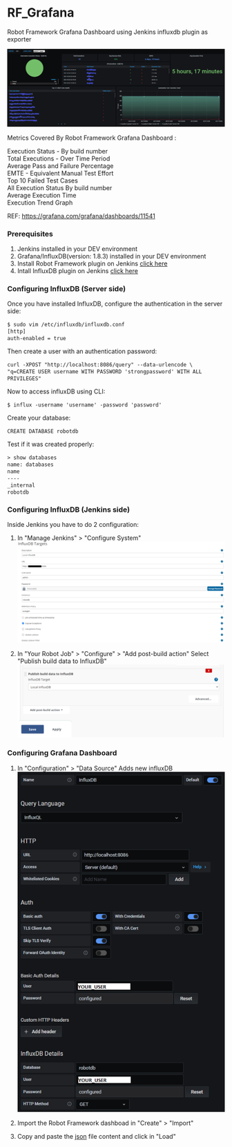 # RF_Grafana
Robot Framework Grafana Dashboard using Jenkins influxdb plugin as exporter  

![alt text](https://github.com/rcharaba/RF_Grafana/blob/main/Grafana_RF_Dashboard.PNG) 

Metrics Covered By Robot Framework Grafana Dashboard :

Execution Status - By build number    
Total Executions - Over Time Period    
Average Pass and Failure Percentage  
EMTE - Equivalent Manual Test Effort    
Top 10 Failed Test Cases    
All Execution Status By build number   
Average Execution Time    
Execution Trend Graph  

REF: https://grafana.com/grafana/dashboards/11541

### Prerequisites
1. Jenkins installed in your DEV environment
2. Grafana/InfluxDB(version: 1.8.3) installed in your DEV environment
3. Install Robot Framework plugin on Jenkins [click here](https://plugins.jenkins.io/robot/)
4. Intall InfluxDB plugin on Jenkins [click here](https://plugins.jenkins.io/influxdb/)

### Configuring InfluxDB (Server side)

Once you have installed InfluxDB, configure the authentication in the server side:
```
$ sudo vim /etc/influxdb/influxdb.conf
[http]
auth-enabled = true
```
Then create a user with an authentication password:
```
curl -XPOST "http://localhost:8086/query" --data-urlencode \
"q=CREATE USER username WITH PASSWORD 'strongpassword' WITH ALL PRIVILEGES"
```
Now to access influxDB using CLI:
```
$ influx -username 'username' -password 'password'
```
Create your database:
```
CREATE DATABASE robotdb
```
Test if it was created properly:
```
> show databases
name: databases
name
----
_internal
robotdb
```

### Configuring InfluxDB (Jenkins side)

Inside Jenkins you have to do 2 configuration:

1. In "Manage Jenkins" > "Configure System"
![alt text](https://github.com/rcharaba/RF_Grafana/blob/main/Jenkins_InfluxDB_general_config.png) 

2. In "Your Robot Job" > "Configure" > "Add post-build action" Select "Publish build data to InfluxDB"
![alt text](https://github.com/rcharaba/RF_Grafana/blob/main/Jenkins_InfluxDB_job_publish.PNG) 


### Configuring Grafana Dashboard
1. In "Configuration" > "Data Source" Adds new influxDB
![alt text](https://github.com/rcharaba/RF_Grafana/blob/main/Grafana_Influx_databse_config.PNG) 

2. Import the Robot Framework dashboad in "Create" > "Import"
3. Copy and paste the [json](https://github.com/rcharaba/RF_Grafana/blob/main/Robot_Framework_Grafana_Dashboard.json) file content and click in "Load"
